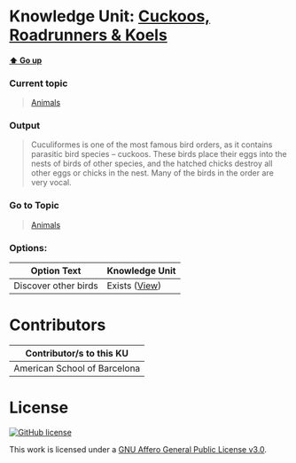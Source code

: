 # Knowledge Unit: [Cuckoos, Roadrunners &amp; Koels](../../knowledge_units/animals/cuckoos-roadrunners-koels.md)

#### [:arrow_up: Go up](../../topics/animals.md)
### Current topic
> [Animals](../../topics/animals.md)
### Output
> Cuculiformes is one of the most famous bird orders, as it contains parasitic bird species – cuckoos. These birds place their eggs into the nests of birds of other species, and the hatched chicks destroy all other eggs or chicks in the nest. Many of the birds in the order are very vocal.
### Go to Topic
> [Animals](../../topics/animals.md)

### Options: 

| Option Text | Knowledge Unit |
| - | - |  
| Discover other birds  |  Exists ([View](../../knowledge_units/animals/discover-other-birds.md))  | 

# Contributors

| Contributor/s to this KU |
| - | 
| American School of Barcelona |

# License
[![GitHub license](https://img.shields.io/github/license/inbrainz/cerebro)](https://github.com/inbrainz/cerebro/blob/master/LICENSE)

This work is licensed under a [GNU Affero General Public License v3.0](https://www.gnu.org/licenses/agpl-3.0.txt).